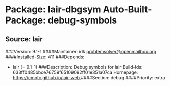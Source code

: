 Package: lair-dbgsym
Auto-Built-Package: debug-symbols 
============= 

Source: lair 
------------- 

###Version: 9.1-1
####Maintainer: idk problemsolver@openmailbox.org
####Installed-Size: 411
###Depends:
  * lair (= 9.1-1)
###Description:
 Debug symbols for lair
Build-Ids: 633ff0485bbce76759f65109092ff01e351a07ca
Homepage:[ https://cmotc.github.io/lair-web ](https://cmotc.github.io/lair-web)
####Section: debug
####Priority: extra
